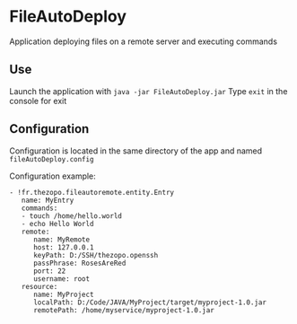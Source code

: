 FileAutoDeploy
===
Application deploying files on a remote server and executing commands

## Use
Launch the application with `java -jar FileAutoDeploy.jar`
Type `exit` in the console for exit

## Configuration
Configuration is located in the same directory of the app and named `fileAutoDeploy.config`

Configuration example:
```
- !fr.thezopo.fileautoremote.entity.Entry
   name: MyEntry
   commands: 
   - touch /home/hello.world
   - echo Hello World
   remote: 
      name: MyRemote
      host: 127.0.0.1
      keyPath: D:/SSH/thezopo.openssh
      passPhrase: RosesAreRed
      port: 22
      username: root
   resource: 
      name: MyProject
      localPath: D:/Code/JAVA/MyProject/target/myproject-1.0.jar
      remotePath: /home/myservice/myproject-1.0.jar
```